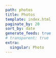 ```yaml
---
path: photos
title: Photos
template: index.html
paginate_by: 20
sort_by: date
generate_feeds: true
# transparent: true
extra:
  singular: Photo
---
```

